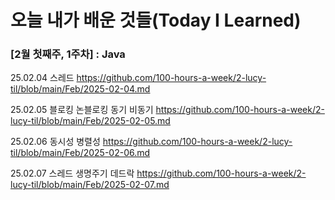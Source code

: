 # 오늘 내가 배운 것들(Today I Learned)

### [2월 첫째주, 1주차] : Java

25.02.04 스레드 https://github.com/100-hours-a-week/2-lucy-til/blob/main/Feb/2025-02-04.md  

25.02.05 블로킹 논블로킹 동기 비동기 https://github.com/100-hours-a-week/2-lucy-til/blob/main/Feb/2025-02-05.md  

25.02.06 동시성 병렬성 https://github.com/100-hours-a-week/2-lucy-til/blob/main/Feb/2025-02-06.md  

25.02.07 스레드 생명주기 데드락 https://github.com/100-hours-a-week/2-lucy-til/blob/main/Feb/2025-02-07.md

